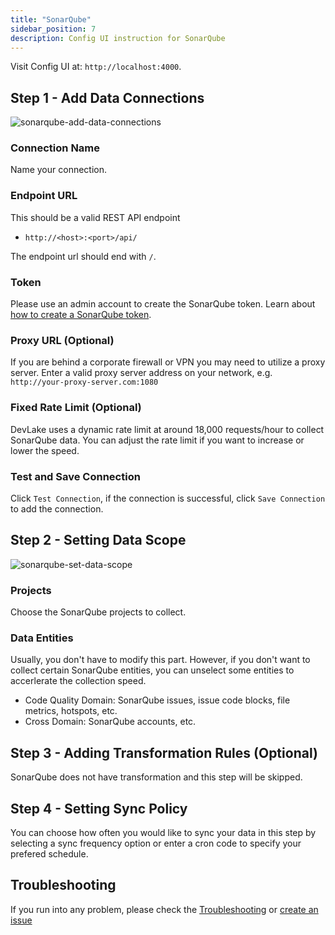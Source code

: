 ```yaml
---
title: "SonarQube"
sidebar_position: 7
description: Config UI instruction for SonarQube
---
```


Visit Config UI at: `http://localhost:4000`.

## Step 1 - Add Data Connections

![sonarqube-add-data-connections](/img/ConfigUI/sonarqube-add-data-connections.png)

### Connection Name

Name your connection.

### Endpoint URL

This should be a valid REST API endpoint

- `http://<host>:<port>/api/`

The endpoint url should end with `/`.

### Token

Please use an admin account to create the SonarQube token. Learn about [how to create a SonarQube token](https://sonarqube.inria.fr/sonarqube/documentation/user-guide/user-token/).

### Proxy URL (Optional)

If you are behind a corporate firewall or VPN you may need to utilize a proxy server. Enter a valid proxy server address on your network, e.g. `http://your-proxy-server.com:1080`

### Fixed Rate Limit (Optional)

DevLake uses a dynamic rate limit at around 18,000 requests/hour to collect SonarQube data. You can adjust the rate limit if you want to increase or lower the speed.

### Test and Save Connection

Click `Test Connection`, if the connection is successful, click `Save Connection` to add the connection.

## Step 2 - Setting Data Scope

![sonarqube-set-data-scope](/img/ConfigUI/sonarqube-set-data-scope.png)

### Projects

Choose the SonarQube projects to collect.

### Data Entities

Usually, you don't have to modify this part. However, if you don't want to collect certain SonarQube entities, you can unselect some entities to accerlerate the collection speed.

- Code Quality Domain: SonarQube issues, issue code blocks, file metrics, hotspots, etc.
- Cross Domain: SonarQube accounts, etc.

## Step 3 - Adding Transformation Rules (Optional)
SonarQube does not have transformation and this step will be skipped.

## Step 4 - Setting Sync Policy

You can choose how often you would like to sync your data in this step by selecting a sync frequency option or enter a cron code to specify your prefered schedule.

## Troubleshooting

If you run into any problem, please check the [Troubleshooting](/Troubleshooting/Configuration.md) or [create an issue](https://github.com/apache/incubator-devlake/issues)
